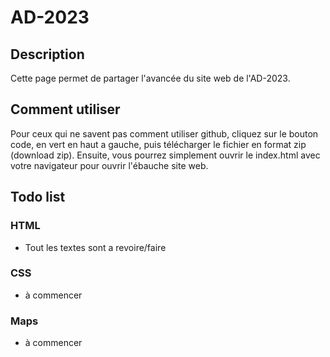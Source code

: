 # AD-2023
## Description
Cette page permet de partager l'avancée du site web de l'AD-2023.
## Comment utiliser
Pour ceux qui ne savent pas comment utiliser github, cliquez sur le bouton code, en vert en haut a gauche, puis télécharger le fichier en format zip (download zip). Ensuite, vous pourrez simplement ouvrir le index.html avec votre navigateur pour ouvrir l'ébauche site web.
## Todo list
### HTML
- Tout les textes sont a revoire/faire
### CSS
- à commencer
### Maps
- à commencer